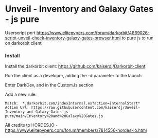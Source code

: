 # Unveil - Inventory and Galaxy Gates - js pure
Userscript port https://www.elitepvpers.com/forum/darkorbit/4869026-script-unveil-check-inventory-galaxy-gates-browser.html to pure js to run on darkorbit client

### Install
Install the darkorbit client: https://github.com/kaiserdj/Darkorbit-client

Run the client as a developer, adding the -d parameter to the launch

Enter DarkDev, and in the CustomJs section

Add a new rule:
```
Match: 	*.darkorbit.com/indexInternal.es?action=internalStart*
Action Url: https://raw.githubusercontent.com/kaiserdj/Unveil-Inventory-and-Galaxy-Gates-js-pure/main/Inventory%20and%20Galaxy%20Gates.js
```

All credits to HORDES.IO - https://www.elitepvpers.com/forum/members/7814556-hordes-io.html
